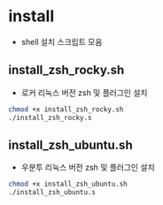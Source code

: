 # install
- shell 설치 스크립트 모음

## install_zsh_rocky.sh
- 로커 리눅스 버전 zsh 및 플러그인 설치

```bash
chmod +x install_zsh_rocky.sh
./install_zsh_rocky.s
```

## install_zsh_ubuntu.sh
- 우분투 리눅스 버전 zsh 및 플러그인 설치

```bash
chmod +x install_zsh_ubuntu.sh
./install_zsh_ubuntu.s
```
